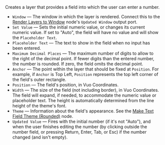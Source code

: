 Creates a layer that provides a field into which the user can enter a number.

   - `Window` — The window in which the layer is rendered. Connect this to the [Render Layers to Window](vuo-node://vuo.layer.render.window2) node's `Updated Window` output port.
   - `Set Value` — Sets the initial numeric value, or changes its current numeric value.  If set to "Auto", the field will have no value and will show the `Placeholder Text`.
   - `Placeholder Text` — The text to show in the field when no input has been entered.
   - `Maximum Decimal Places` — The maximum number of digits to allow to the right of the decimal point. If fewer digits than the entered number, the number is rounded. If zero, the field omits the decimal point.
   - `Anchor` — The point within the layer that should be fixed at `Position`.  For example, if `Anchor` is Top Left, `Position` represents the top left corner of the field's outer rectangle.
   - `Position` — The field's position, in Vuo Coordinates.
   - `Width` — The size of the field (not including border), in Vuo Coordinates.  The field will expand, if needed, to accommodate the numeric value or placeholder text.  The height is automatically determined from the line height of the theme's font.
   - `Theme` — Information about the field's appearance.  See the [Make Text Field Theme (Rounded)](vuo-node://vuo.ui.make.theme.text.rounded) node.
   - `Updated Value` — Fires with the initial number (if it's not "Auto"), and when the user finishes editing the number (by clicking outside the number field, or pressing Return, Enter, Tab, or Esc) if the number changed (and isn't empty).

